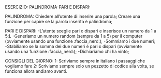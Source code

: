 ESERCIZIO: PALINDROMA-PARI E DISPARI:

PALINDROMA:
Chiedere all’utente di inserire una parola;
Creare una funzione per capire se la parola inserita è palindroma;

PARI E DISPARI:
-L’utente sceglie pari o dispari e inserisce un numero da 1 a 5;L
-Generiamo un numero random (sempre da 1 a 5) per il computer (ovviamente usando una funzione :faccia_nerd:);
-Sommiamo i due numeri;
-Stabiliamo se la somma dei due numeri è pari o dispari (ovviamente  usando una funzione :faccia_nerd:);
-Dichiariamo chi ha vinto;

CONSIGLI DEL GIORNO:
1: Scriviamo sempre in italiano i passaggi che vogliamo fare
2: Scriviamo sempre solo un pezzetto di codice alla volta, se funziona allora andiamo avanti.